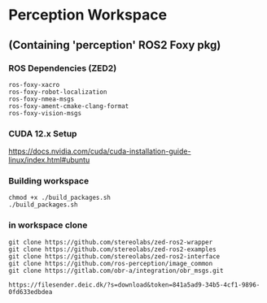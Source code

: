 # Perception Workspace 
## (Containing 'perception' ROS2 Foxy pkg)


### ROS Dependencies (ZED2)
```
ros-foxy-xacro
ros-foxy-robot-localization
ros-foxy-nmea-msgs
ros-foxy-ament-cmake-clang-format
ros-foxy-vision-msgs
```


### CUDA 12.x Setup
https://docs.nvidia.com/cuda/cuda-installation-guide-linux/index.html#ubuntu


### Building workspace
```
chmod +x ./build_packages.sh
./build_packages.sh
```

### in workspace clone
```
git clone https://github.com/stereolabs/zed-ros2-wrapper
git clone https://github.com/stereolabs/zed-ros2-examples
git clone https://github.com/stereolabs/zed-ros2-interface
git clone https://github.com/ros-perception/image_common
git clone https://gitlab.com/obr-a/integration/obr_msgs.git
```

```
https://filesender.deic.dk/?s=download&token=841a5ad9-34b5-4cf1-9896-0fd633edbdea
```